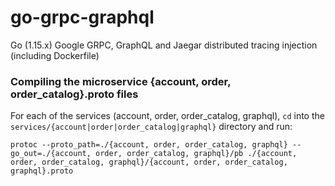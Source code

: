 # go-grpc-graphql
Go (1.15.x) Google GRPC, GraphQL and Jaegar distributed tracing injection (including Dockerfile)


### Compiling the microservice {account, order, order_catalog}.proto files

For each of the services (account, order, order_catalog, graphql), `cd` into the `services/{account|order|order_catalog|graphql}`  directory and run:

`protoc --proto_path=./{account, order, order_catalog, graphql} --go_out=./{account, order, order_catalog, graphql}/pb ./{account, order, order_catalog, graphql}/{account, order, order_catalog, graphql}.proto`
